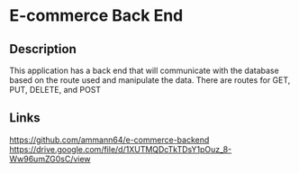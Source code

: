# E-commerce Back End

## Description
This application has a back end that will communicate with the database based on the route used and manipulate the data. There are routes for GET, PUT, DELETE, and POST

## Links
https://github.com/ammann64/e-commerce-backend
https://drive.google.com/file/d/1XUTMQDcTkTDsY1pOuz_8-Ww96umZG0sC/view